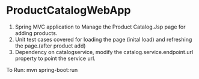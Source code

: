 # ProductCatalogWebApp

1. Spring MVC application to Manage the Product Catalog.Jsp page for adding products.
2. Unit test cases  covered for loading the page (inital load)
                                and refreshing the page.(after product add)
3. Dependency on catalogservice, modify the catalog.service.endpoint.url property to point the service url.

To Run:
mvn spring-boot:run 


